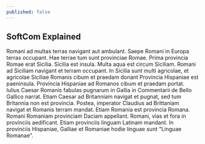 ```yaml
---
published: false
---
```


## SoftCom Explained

Romani ad multas terras navigant aut ambulant. Saepe Romani in Europa terras occupant. Hae terrae tum sunt provinciae Romae. Prima provincia Romae erat Sicilia. Sicilia est insula. Multa aqua est circum Siciliam. Romani ad Siciliam navigant et terram occupant. In Sicilia sunt multi agricolae, et agricolae Siciliae Romanis cibum et praedam donant Provincia Hispaniae est paeninsula. Provincia Hispaniae ad Romanos cibum et praedam portat. Iulius Caesar Romanis fabulas pugnarum in Gallia in Commentarii de Bello Gallico narrat. Etiam Caesar ad Britanniam navigat et pugnat, sed tum Britannia non est provincia. Postea, imperator Claudius ad Brittaniam navigat et Romanis terram mandat. Etiam Romania est provincia Romana. Romani Romaniam provinciam Daciam appellant. Romani, vias et fora in provinciis aedificant. Etiam provinciis linguam Latinam mandant. In provinciis Hispaniae, Galliae et Romaniae hodie linguae sunt "Linguae Romanae". 
